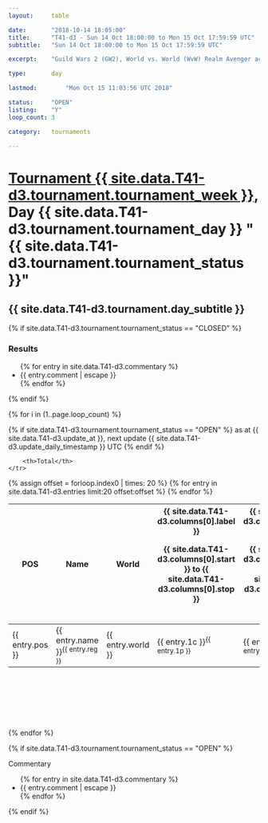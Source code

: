 ```yaml
---
layout: 	table

date: 		"2018-10-14 18:05:00"
title: 		"T41-d3 - Sun 14 Oct 18:00:00 to Mon 15 Oct 17:59:59 UTC"
subtitle: 	"Sun 14 Oct 18:00:00 to Mon 15 Oct 17:59:59 UTC"

excerpt:    "Guild Wars 2 (GW2), World vs. World (WvW) Realm Avenger achivement Tournament. \"Every Kill Counts\""

type:       day

lastmod: 		"Mon Oct 15 11:03:56 UTC 2018"

status:     "OPEN"
listing:    "Y"
loop_count: 3

category: 	tournaments

---
```

<div class="table_header">
    <h1><a href="{{ site.data.T41-d3.tournament.week_url }}">Tournament {{ site.data.T41-d3.tournament.tournament_week }}</a>, Day {{ site.data.T41-d3.tournament.tournament_day }} "{{ site.data.T41-d3.tournament.tournament_status }}"</h1>
    <h2>{{ site.data.T41-d3.tournament.day_subtitle }}</h2> 
</div>

{% if site.data.T41-d3.tournament.tournament_status == "CLOSED" %} 
<div class="commentary">
  <h3>Results</h3>
  <ul>
    {% for entry in site.data.T41-d3.commentary %}
    <li class="commentary_list">{{ entry.comment | escape }}</li>
    {% endfor %}
  </ul>
</div>
{% endif %}


{% for i in (1..page.loop_count) %}

{% if site.data.T41-d3.tournament.tournament_status == "OPEN" %} 
<span class="table_nextupdate">as at {{ site.data.T41-d3.update_at }}, next update {{ site.data.T41-d3.update_daily_timestamp }} UTC</span> 
{% endif %}

<table class="day_table">
  <colgroup>
    <col style="width:18px">
    <col style="width:55px">
    <col style="width:55px">
    <col style="width:12px">
    <col style="width:12px">
    <col style="width:12px">
    <col style="width:12px">
    <col style="width:12px">
    <col style="width:12px">
    <col style="width:12px">
    <col style="width:12px">
    <col style="width:12px">
    <col style="width:12px">
    <col style="width:12px">
    <col style="width:12px">
    <col style="width:12px">
    <col style="width:12px">
    <col style="width:12px">
    <col style="width:12px">
    <col style="width:12px">
    <col style="width:12px">
    <col style="width:12px">
    <col style="width:12px">
    <col style="width:12px">
    <col style="width:12px">
    <col style="width:12px">
    <col style="width:12px">
    <col style="width:18px">
  </colgroup>  
  <thead>
    <tr>
        <th>POS</th>
        <th class="AlignLeft">Name</th>
        <th class="AlignLeft">World</th>

<th><div class="label">{{ site.data.T41-d3.columns[0].label }}<p class="onhover">{{ site.data.T41-d3.columns[0].start }} to {{ site.data.T41-d3.columns[0].stop }}</p></div>​</th>
<th><div class="label">{{ site.data.T41-d3.columns[1].label }}<p class="onhover">{{ site.data.T41-d3.columns[1].start }} to {{ site.data.T41-d3.columns[1].stop }}</p></div>​</th>
<th><div class="label">{{ site.data.T41-d3.columns[2].label }}<p class="onhover">{{ site.data.T41-d3.columns[2].start }} to {{ site.data.T41-d3.columns[2].stop }}</p></div>​</th>
<th><div class="label">{{ site.data.T41-d3.columns[3].label }}<p class="onhover">{{ site.data.T41-d3.columns[3].start }} to {{ site.data.T41-d3.columns[3].stop }}</p></div>​</th>
<th><div class="label">{{ site.data.T41-d3.columns[4].label }}<p class="onhover">{{ site.data.T41-d3.columns[4].start }} to {{ site.data.T41-d3.columns[4].stop }}</p></div>​</th>
<th><div class="label">{{ site.data.T41-d3.columns[5].label }}<p class="onhover">{{ site.data.T41-d3.columns[5].start }} to {{ site.data.T41-d3.columns[5].stop }}</p></div>​</th>
<th><div class="label">{{ site.data.T41-d3.columns[6].label }}<p class="onhover">{{ site.data.T41-d3.columns[6].start }} to {{ site.data.T41-d3.columns[6].stop }}</p></div>​</th>
<th><div class="label">{{ site.data.T41-d3.columns[7].label }}<p class="onhover">{{ site.data.T41-d3.columns[7].start }} to {{ site.data.T41-d3.columns[7].stop }}</p></div>​</th>
<th><div class="label">{{ site.data.T41-d3.columns[8].label }}<p class="onhover">{{ site.data.T41-d3.columns[8].start }} to {{ site.data.T41-d3.columns[8].stop }}</p></div>​</th>
<th><div class="label">{{ site.data.T41-d3.columns[9].label }}<p class="onhover">{{ site.data.T41-d3.columns[9].start }} to {{ site.data.T41-d3.columns[9].stop }}</p></div>​</th>
<th><div class="label">{{ site.data.T41-d3.columns[10].label }}<p class="onhover">{{ site.data.T41-d3.columns[10].start }} to {{ site.data.T41-d3.columns[10].stop }}</p></div>​</th>

<th><div class="label">{{ site.data.T41-d3.columns[11].label }}<p class="onhover">{{ site.data.T41-d3.columns[11].start }} to {{ site.data.T41-d3.columns[11].stop }}</p></div>​</th>
<th><div class="label">{{ site.data.T41-d3.columns[12].label }}<p class="onhover">{{ site.data.T41-d3.columns[12].start }} to {{ site.data.T41-d3.columns[12].stop }}</p></div>​</th>
<th><div class="label">{{ site.data.T41-d3.columns[13].label }}<p class="onhover">{{ site.data.T41-d3.columns[13].start }} to {{ site.data.T41-d3.columns[13].stop }}</p></div>​</th>
<th><div class="label">{{ site.data.T41-d3.columns[14].label }}<p class="onhover">{{ site.data.T41-d3.columns[14].start }} to {{ site.data.T41-d3.columns[14].stop }}</p></div>​</th>
<th><div class="label">{{ site.data.T41-d3.columns[15].label }}<p class="onhover">{{ site.data.T41-d3.columns[15].start }} to {{ site.data.T41-d3.columns[15].stop }}</p></div>​</th>
<th><div class="label">{{ site.data.T41-d3.columns[16].label }}<p class="onhover">{{ site.data.T41-d3.columns[16].start }} to {{ site.data.T41-d3.columns[16].stop }}</p></div>​</th>
<th><div class="label">{{ site.data.T41-d3.columns[17].label }}<p class="onhover">{{ site.data.T41-d3.columns[17].start }} to {{ site.data.T41-d3.columns[17].stop }}</p></div>​</th>
<th><div class="label">{{ site.data.T41-d3.columns[18].label }}<p class="onhover">{{ site.data.T41-d3.columns[18].start }} to {{ site.data.T41-d3.columns[18].stop }}</p></div>​</th>
<th><div class="label">{{ site.data.T41-d3.columns[19].label }}<p class="onhover">{{ site.data.T41-d3.columns[19].start }} to {{ site.data.T41-d3.columns[19].stop }}</p></div>​</th>
<th><div class="label">{{ site.data.T41-d3.columns[20].label }}<p class="onhover">{{ site.data.T41-d3.columns[20].start }} to {{ site.data.T41-d3.columns[20].stop }}</p></div>​</th>

<th><div class="label">{{ site.data.T41-d3.columns[21].label }}<p class="onhover">{{ site.data.T41-d3.columns[21].start }} to {{ site.data.T41-d3.columns[21].stop }}</p></div>​</th>
<th><div class="label">{{ site.data.T41-d3.columns[22].label }}<p class="onhover">{{ site.data.T41-d3.columns[22].start }} to {{ site.data.T41-d3.columns[22].stop }}</p></div>​</th>
<th><div class="label">{{ site.data.T41-d3.columns[23].label }}<p class="onhover">{{ site.data.T41-d3.columns[23].start }} to {{ site.data.T41-d3.columns[23].stop }}</p></div>​</th>

        <th>Total</th>
    </tr>
  </thead>
  {% assign offset = forloop.index0 | times: 20 %}
<tbody>
{% for entry in site.data.T41-d3.entries limit:20 offset:offset %}
  <tr>
    <td class="pl{{ entry.pos }}">{{ entry.pos }}</td>
    <td class="AlignLeft">{{ entry.name }}<sup>{{ entry.reg }}</sup></td>
    <td class="AlignLeft">{{ entry.world }}</td>
    <td class="pl{{ entry.1p }}">{{ entry.1c }}<sup>{{ entry.1p }}</sup></td>
    <td class="pl{{ entry.2p }}">{{ entry.2c }}<sup>{{ entry.2p }}</sup></td>
    <td class="pl{{ entry.3p }}">{{ entry.3c }}<sup>{{ entry.3p }}</sup></td>
    <td class="pl{{ entry.4p }}">{{ entry.4c }}<sup>{{ entry.4p }}</sup></td>
    <td class="pl{{ entry.5p }}">{{ entry.5c }}<sup>{{ entry.5p }}</sup></td>
    <td class="pl{{ entry.6p }}">{{ entry.6c }}<sup>{{ entry.6p }}</sup></td>
    <td class="pl{{ entry.7p }}">{{ entry.7c }}<sup>{{ entry.7p }}</sup></td>
    <td class="pl{{ entry.8p }}">{{ entry.8c }}<sup>{{ entry.8p }}</sup></td>
    <td class="pl{{ entry.9p }}">{{ entry.9c }}<sup>{{ entry.9p }}</sup></td>
    <td class="pl{{ entry.10p }}">{{ entry.10c }}<sup>{{ entry.10p }}</sup></td>
    <td class="pl{{ entry.11p }}">{{ entry.11c }}<sup>{{ entry.11p }}</sup></td>
    <td class="pl{{ entry.12p }}">{{ entry.12c }}<sup>{{ entry.12p }}</sup></td>
    <td class="pl{{ entry.13p }}">{{ entry.13c }}<sup>{{ entry.13p }}</sup></td>
    <td class="pl{{ entry.14p }}">{{ entry.14c }}<sup>{{ entry.14p }}</sup></td>
    <td class="pl{{ entry.15p }}">{{ entry.15c }}<sup>{{ entry.15p }}</sup></td>
    <td class="pl{{ entry.16p }}">{{ entry.16c }}<sup>{{ entry.16p }}</sup></td>
    <td class="pl{{ entry.17p }}">{{ entry.17c }}<sup>{{ entry.17p }}</sup></td>
    <td class="pl{{ entry.18p }}">{{ entry.18c }}<sup>{{ entry.18p }}</sup></td>
    <td class="pl{{ entry.19p }}">{{ entry.19c }}<sup>{{ entry.19p }}</sup></td>
    <td class="pl{{ entry.20p }}">{{ entry.20c }}<sup>{{ entry.20p }}</sup></td>
    <td class="pl{{ entry.21p }}">{{ entry.21c }}<sup>{{ entry.21p }}</sup></td>
    <td class="pl{{ entry.22p }}">{{ entry.22c }}<sup>{{ entry.22p }}</sup></td>
    <td class="pl{{ entry.23p }}">{{ entry.23c }}<sup>{{ entry.23p }}</sup></td>
    <td class="pl{{ entry.24p }}">{{ entry.24c }}<sup>{{ entry.24p }}</sup></td>
    <td>{{ entry.total }}</td>
  </tr>
{% endfor %}  
</tbody>
</table>
<div class="leaderboard">
  <script async src="//pagead2.googlesyndication.com/pagead/js/adsbygoogle.js"></script>
  <!-- 728x90 -->
  <ins class="adsbygoogle"
       style="display:inline-block;width:728px;height:90px"
       data-ad-client="ca-pub-3274917281288240"
       data-ad-slot="3870538733"></ins>
  <script>
  (adsbygoogle = window.adsbygoogle || []).push({});
  </script>    
</div>
<br />
{% endfor %}

{% if site.data.T41-d3.tournament.tournament_status == "OPEN" %} 
<div class="commentary">
  <span class="commentary_title">Commentary</span>
  <ul>
    {% for entry in site.data.T41-d3.commentary %}
    <li class="commentary_list">{{ entry.comment | escape }}</li>
    {% endfor %}
  </ul>
</div>
{% endif %}


